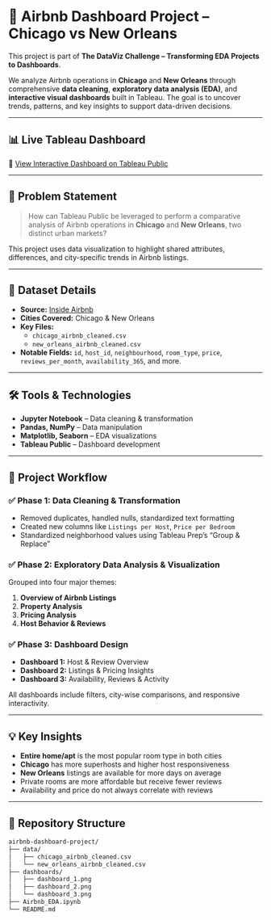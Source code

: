 # 🏨 Airbnb Dashboard Project – Chicago vs New Orleans

This project is part of **The DataViz Challenge – Transforming EDA Projects to Dashboards**.

We analyze Airbnb operations in **Chicago** and **New Orleans** through comprehensive **data cleaning**, **exploratory data analysis (EDA)**, and **interactive visual dashboards** built in Tableau. The goal is to uncover trends, patterns, and key insights to support data-driven decisions.

---

## 📊 Live Tableau Dashboard

🔗 [View Interactive Dashboard on Tableau Public](https://public.tableau.com/views/Airbnb_Project_17538033691730/AirbnbHostReviewOverviewChicagovsNewOrleans?:language=en-US&:sid=&:redirect=auth&:display_count=n&:origin=viz_share_link)

---

## 📌 Problem Statement

> How can Tableau Public be leveraged to perform a comparative analysis of Airbnb operations in **Chicago** and **New Orleans**, two distinct urban markets?

This project uses data visualization to highlight shared attributes, differences, and city-specific trends in Airbnb listings.

---

## 🧾 Dataset Details

- **Source:** [Inside Airbnb](http://insideairbnb.com/get-the-data/)
- **Cities Covered:** Chicago & New Orleans
- **Key Files:**
  - `chicago_airbnb_cleaned.csv`
  - `new_orleans_airbnb_cleaned.csv`
- **Notable Fields:** `id`, `host_id`, `neighbourhood`, `room_type`, `price`, `reviews_per_month`, `availability_365`, and more.

---

## 🛠️ Tools & Technologies

- **Jupyter Notebook** – Data cleaning & transformation  
- **Pandas, NumPy** – Data manipulation  
- **Matplotlib, Seaborn** – EDA visualizations  
- **Tableau Public** – Dashboard development

---

## 🚀 Project Workflow

### ✅ Phase 1: Data Cleaning & Transformation
- Removed duplicates, handled nulls, standardized text formatting
- Created new columns like `Listings per Host`, `Price per Bedroom`
- Standardized neighborhood values using Tableau Prep’s “Group & Replace”

### ✅ Phase 2: Exploratory Data Analysis & Visualization
Grouped into four major themes:
1. **Overview of Airbnb Listings**
2. **Property Analysis**
3. **Pricing Analysis**
4. **Host Behavior & Reviews**

### ✅ Phase 3: Dashboard Design
- **Dashboard 1:** Host & Review Overview  
- **Dashboard 2:** Listings & Pricing Insights  
- **Dashboard 3:** Availability, Reviews & Activity

All dashboards include filters, city-wise comparisons, and responsive interactivity.

---

## 💡 Key Insights

- **Entire home/apt** is the most popular room type in both cities  
- **Chicago** has more superhosts and higher host responsiveness  
- **New Orleans** listings are available for more days on average  
- Private rooms are more affordable but receive fewer reviews  
- Availability and price do not always correlate with reviews

---

## 📁 Repository Structure

```bash
airbnb-dashboard-project/
├── data/
│   ├── chicago_airbnb_cleaned.csv
│   └── new_orleans_airbnb_cleaned.csv
├── dashboards/
│   ├── dashboard_1.png
│   ├── dashboard_2.png
│   └── dashboard_3.png
├── Airbnb_EDA.ipynb
└── README.md
